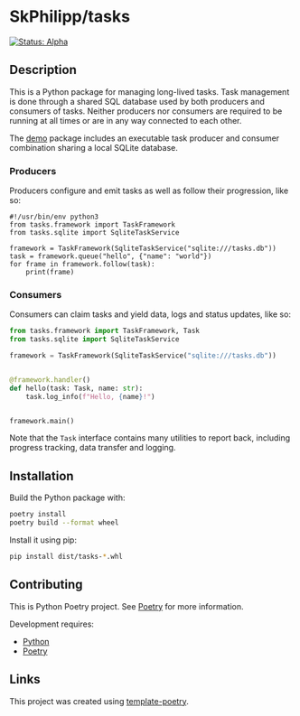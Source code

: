 # SkPhilipp/tasks

[![Status: Alpha](https://img.shields.io/badge/status-alpha-red)](https://release-engineers.com/open-source-badges/)

## Description

This is a Python package for managing long-lived tasks. Task management is done through a shared SQL database used by both producers and consumers of tasks.
Neither producers nor consumers are required to be running at all times or are in any way connected to each other.

The [demo](demo) package includes an executable task producer and consumer combination sharing a local SQLite database.

### Producers

Producers configure and emit tasks as well as follow their progression, like so:

```commandline
#!/usr/bin/env python3
from tasks.framework import TaskFramework
from tasks.sqlite import SqliteTaskService

framework = TaskFramework(SqliteTaskService("sqlite:///tasks.db"))
task = framework.queue("hello", {"name": "world"})
for frame in framework.follow(task):
    print(frame)
```

### Consumers

Consumers can claim tasks and yield data, logs and status updates, like so:

```python
from tasks.framework import TaskFramework, Task
from tasks.sqlite import SqliteTaskService

framework = TaskFramework(SqliteTaskService("sqlite:///tasks.db"))


@framework.handler()
def hello(task: Task, name: str):
    task.log_info(f"Hello, {name}!")


framework.main()
```

Note that the `Task` interface contains many utilities to report back, including progress tracking, data transfer and logging.

## Installation

Build the Python package with:

```bash
poetry install
poetry build --format wheel
```

Install it using pip:

```bash
pip install dist/tasks-*.whl
```

## Contributing

This is Python Poetry project.
See [Poetry](https://python-poetry.org/) for more information.

Development requires:

- [Python](https://www.python.org/)
- [Poetry](https://python-poetry.org/)

## Links

This project was created using [template-poetry](https://github.com/release-engineers/template-poetry).
